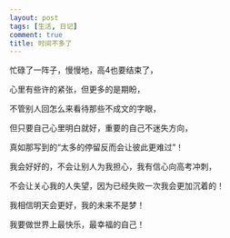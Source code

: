 ```yaml
---
layout: post
tags: [生活, 日记]
comment: true
title: 时间不多了
---
```


忙碌了一阵子，慢慢地，高4也要结束了，

心里有些许的紧张，但更多的是期盼，

不管别人回怎么来看待那些不成文的字眼，

但只要自己心里明白就好，重要的自己不迷失方向，

真如那写到的“太多的停留反而会让彼此更难过”！

我会好好的，不会让别人为我担心，我有信心向高考冲刺，

不会让关心我的人失望，因为已经失败一次我会更加沉着的！

我相信明天会更好，我的未来不是梦！

我要做世界上最快乐，最幸福的自己！

